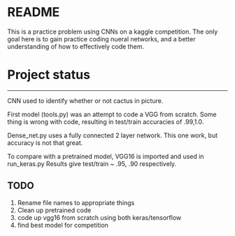 # README

This is a practice problem using CNNs on a kaggle competition. The only goal here is to gain practice coding nueral networks, and a better understanding of how to effectively code them.

# Project status
---------------------------------
CNN used to identify whether or not cactus in picture.

First model (tools.py) was an attempt to code a VGG from scratch. Some thing is wrong with code, resulting in test/train accuracies of .99,1.0. 

Dense_net.py uses a fully connected 2 layer network. This one work, but accuracy is not that great.

To compare with a pretrained model, VGG16 is imported and used in run_keras.py
Results give test/train ~ .95, .90 respectively.

## TODO
1. Rename file names to appropriate things
2. Clean up pretrained code
3. code up vgg16 from scratch using both keras/tensorflow
4. find best model for competition



